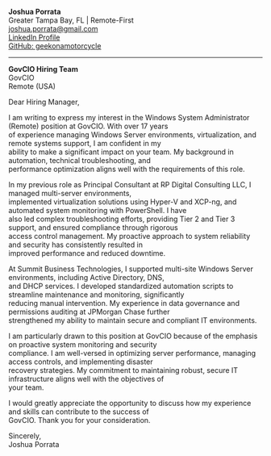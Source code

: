 **Joshua Porrata**  
Greater Tampa Bay, FL | Remote-First  
[joshua.porrata@gmail.com](mailto:joshua.porrata@gmail.com)  
[LinkedIn Profile](https://www.linkedin.com/in/joshua-p-8a2a3424/)  
[GitHub: geekonamotorcycle](https://github.com/geekonamotorcycle/markdown-resumes)  

---

**GovCIO Hiring Team**  
GovCIO  
Remote (USA)  

Dear Hiring Manager,  

I am writing to express my interest in the Windows System Administrator (Remote) position at GovCIO. With over 17 years  
of experience managing Windows Server environments, virtualization, and remote systems support, I am confident in my  
ability to make a significant impact on your team. My background in automation, technical troubleshooting, and  
performance optimization aligns well with the requirements of this role.  

In my previous role as Principal Consultant at RP Digital Consulting LLC, I managed multi-server environments,  
implemented virtualization solutions using Hyper-V and XCP-ng, and automated system monitoring with PowerShell. I have  
also led complex troubleshooting efforts, providing Tier 2 and Tier 3 support, and ensured compliance through rigorous  
access control management. My proactive approach to system reliability and security has consistently resulted in  
improved performance and reduced downtime.  

At Summit Business Technologies, I supported multi-site Windows Server environments, including Active Directory, DNS,  
and DHCP services. I developed standardized automation scripts to streamline maintenance and monitoring, significantly  
reducing manual intervention. My experience in data governance and permissions auditing at JPMorgan Chase further  
strengthened my ability to maintain secure and compliant IT environments.  

I am particularly drawn to this position at GovCIO because of the emphasis on proactive system monitoring and security  
compliance. I am well-versed in optimizing server performance, managing access controls, and implementing disaster  
recovery strategies. My commitment to maintaining robust, secure IT infrastructure aligns well with the objectives of  
your team.  

I would greatly appreciate the opportunity to discuss how my experience and skills can contribute to the success of  
GovCIO. Thank you for your consideration.  

Sincerely,  
Joshua Porrata  

